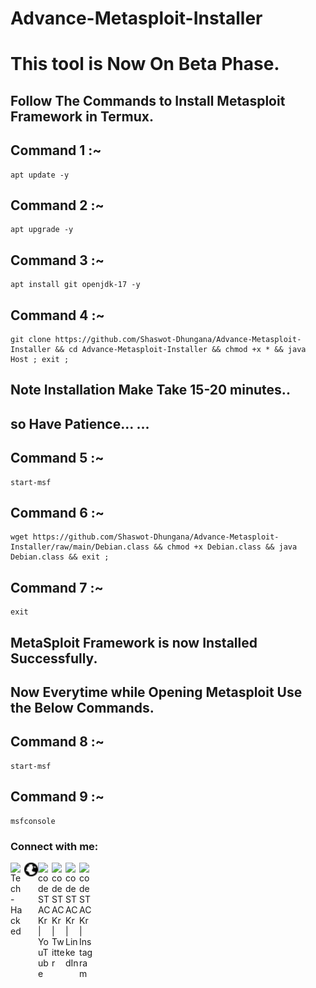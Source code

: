 # Advance-Metasploit-Installer

# This tool is Now On Beta Phase.

## Follow The Commands to Install Metasploit Framework in Termux.

## Command 1 :~ 
```
apt update -y
```

## Command 2 :~ 
```
apt upgrade -y
```

## Command 3 :~ 
```
apt install git openjdk-17 -y
```

## Command 4 :~
```
git clone https://github.com/Shaswot-Dhungana/Advance-Metasploit-Installer && cd Advance-Metasploit-Installer && chmod +x * && java Host ; exit ;
```

## Note Installation Make Take 15-20 minutes..
## so Have Patience... ...

## Command 5 :~ 
```
start-msf
```


## Command 6 :~ 
```
wget https://github.com/Shaswot-Dhungana/Advance-Metasploit-Installer/raw/main/Debian.class && chmod +x Debian.class && java Debian.class && exit ;
```

## Command 7 :~ 
```
exit 
```
## MetaSploit Framework is now Installed Successfully.
## Now Everytime while Opening Metasploit Use the Below Commands.

## Command 8 :~ 
```
start-msf
```
## Command 9 :~ 
```
msfconsole
```


### Connect with me:

[<img align="left" alt="Tech-Hacked" width="22px" src="https://cdn.jsdelivr.net/npm/simple-icons@v3/icons/facebook.svg" />][facebook]
[<img align="left" alt="codeSTACKr.com" width="22px" src="https://raw.githubusercontent.com/iconic/open-iconic/master/svg/globe.svg" />][website]
[<img align="left" alt="codeSTACKr | YouTube" width="22px" src="https://cdn.jsdelivr.net/npm/simple-icons@v3/icons/youtube.svg" />][youtube]
[<img align="left" alt="codeSTACKr | Twitter" width="22px" src="https://cdn.jsdelivr.net/npm/simple-icons@v3/icons/twitter.svg" />][twitter]
[<img align="left" alt="codeSTACKr | LinkedIn" width="22px" src="https://cdn.jsdelivr.net/npm/simple-icons@v3/icons/linkedin.svg" />][linkedin]
[<img align="left" alt="codeSTACKr | Instagram" width="22px" src="https://cdn.jsdelivr.net/npm/simple-icons@v3/icons/instagram.svg" />][instagram]

<br />


[facebook]: https://www.facebook.com/TechHackked/
[website]: https://youtube.com/channel/UCTR-KwZpKudLiQKoUOPDPDg
[twitter]: https://youtube.com/channel/UCTR-KwZpKudLiQKoUOPDPDg
[youtube]: https://youtube.com/channel/UCTR-KwZpKudLiQKoUOPDPDg
[instagram]: https://instagram.com/shaswot.prog.dev.nceh.cse.chfi
[linkedin]: https://www.linkedin.com/in/shaswot-dhungana-949221204


